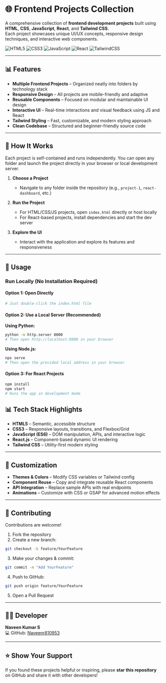 # 🌐 Frontend Projects Collection

A comprehensive collection of **frontend development projects** built using **HTML**, **CSS**, **JavaScript**, **React**, and **Tailwind CSS**.  
Each project showcases unique UI/UX concepts, responsive design techniques, and interactive web components.

![HTML5](https://img.shields.io/badge/HTML5-E34F26?style=for-the-badge&logo=html5&logoColor=white)
![CSS3](https://img.shields.io/badge/CSS3-1572B6?style=for-the-badge&logo=css3&logoColor=white)
![JavaScript](https://img.shields.io/badge/JavaScript-F7DF1E?style=for-the-badge&logo=javascript&logoColor=black)
![React](https://img.shields.io/badge/React-61DAFB?style=for-the-badge&logo=react&logoColor=black)
![TailwindCSS](https://img.shields.io/badge/TailwindCSS-06B6D4?style=for-the-badge&logo=tailwindcss&logoColor=white)

---

## 📊 Features

- **Multiple Frontend Projects** – Organized neatly into folders by technology stack  
- **Responsive Design** – All projects are mobile-friendly and adaptive  
- **Reusable Components** – Focused on modular and maintainable UI design  
- **Interactive UI** – Real-time interactions and visual feedback using JS and React  
- **Tailwind Styling** – Fast, customizable, and modern styling approach  
- **Clean Codebase** – Structured and beginner-friendly source code  

---

## 🎯 How It Works

Each project is self-contained and runs independently. You can open any folder and launch the project directly in your browser or local development server.

1. **Choose a Project**  
   - Navigate to any folder inside the repository (e.g., `project-1`, `react-dashboard`, etc.)

2. **Run the Project**  
   - For HTML/CSS/JS projects, open `index.html` directly or host locally  
   - For React-based projects, install dependencies and start the dev server

3. **Explore the UI**  
   - Interact with the application and explore its features and responsiveness

---

## 🚀 Usage

### Run Locally (No Installation Required)

#### Option 1: Open Directly
```bash
# Just double-click the index.html file
```

#### Option 2: Use a Local Server (Recommended)

**Using Python:**
```bash
python -m http.server 8000
# Then open http://localhost:8000 in your browser
```

**Using Node.js:**
```bash
npx serve
# Then open the provided local address in your browser
```

#### Option 3: For React Projects
```bash
npm install
npm start
# Runs the app in development mode
```

 

 

## 📊 Tech Stack Highlights

- **HTML5** – Semantic, accessible structure  
- **CSS3** – Responsive layouts, transitions, and Flexbox/Grid  
- **JavaScript (ES6)** – DOM manipulation, APIs, and interactive logic  
- **React.js** – Component-based dynamic UI rendering  
- **Tailwind CSS** – Utility-first modern styling  

---

## 🔧 Customization

- **Themes & Colors** – Modify CSS variables or Tailwind config  
- **Component Reuse** – Copy and integrate reusable React components  
- **API Integration** – Replace sample APIs with real endpoints  
- **Animations** – Customize with CSS or GSAP for advanced motion effects  

---

 

## 🤝 Contributing

Contributions are welcome!

1. Fork the repository  
2. Create a new branch:
```bash
git checkout -b feature/YourFeature
```
3. Make your changes & commit:
```bash
git commit -m "Add YourFeature"
```
4. Push to GitHub:
```bash
git push origin feature/YourFeature
```
5. Open a Pull Request

---

## 👨‍💻 Developer

**Naveen Kumar S**   
💻 GitHub: [Naveenr810953](https://github.com/Naveenr810953)

---

## ⭐️ Show Your Support

If you found these projects helpful or inspiring, please **star this repository** on GitHub and share it with other developers!

